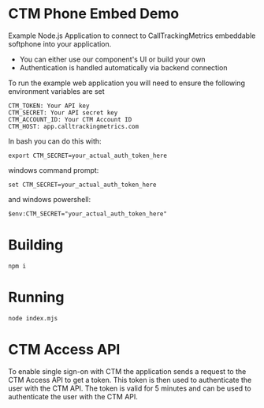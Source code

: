 # CTM Phone Embed Demo

Example Node.js Application to connect to CallTrackingMetrics embeddable softphone into your application.

  * You can either use our component's UI or build your own
  * Authentication is handled automatically via backend connection

To run the example web application you will need to ensure the following environment variables are set

```
CTM_TOKEN: Your API key
CTM_SECRET: Your API secret key
CTM_ACCOUNT_ID: Your CTM Account ID
CTM_HOST: app.calltrackingmetrics.com
```

In bash you can do this with:
```
export CTM_SECRET=your_actual_auth_token_here
```
windows command prompt:
```
set CTM_SECRET=your_actual_auth_token_here
```
and windows powershell:
```
$env:CTM_SECRET="your_actual_auth_token_here"
```

# Building

```
npm i
```

# Running

```
node index.mjs
```

# CTM Access API
To enable single sign-on with CTM the application sends a request to the CTM Access API to get a token.
This token is then used to authenticate the user with the CTM API.
The token is valid for 5 minutes and can be used to authenticate the user with the CTM API.
